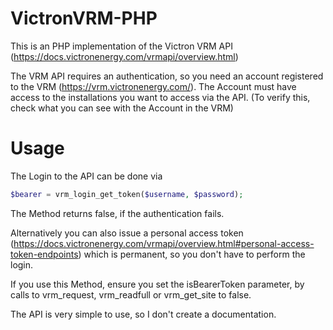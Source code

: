 # VictronVRM-PHP
This is an PHP implementation of the Victron VRM API (https://docs.victronenergy.com/vrmapi/overview.html)

The VRM API requires an authentication, so you need an account registered to the VRM (https://vrm.victronenergy.com/).
The Account must have access to the installations you want to access via the API. (To verify this, check what you can see with the Account in the VRM)

# Usage
The Login to the API can be done via

```php
$bearer = vrm_login_get_token($username, $password);
```

The Method returns false, if the authentication fails.

Alternatively you can also issue a personal access token (https://docs.victronenergy.com/vrmapi/overview.html#personal-access-token-endpoints) which is permanent, so you don't have to perform the login.

If you use this Method, ensure you set the isBearerToken parameter, by calls to vrm_request, vrm_readfull or vrm_get_site to false.

The API is very simple to use, so I don't create a documentation.